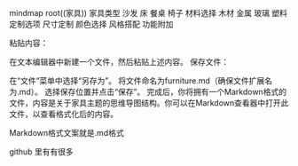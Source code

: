 mindmap
  root((家具))
    家具类型
      沙发
      床
      餐桌
      椅子
    材料选择
      木材
      金属
      玻璃
      塑料
    定制选项
      尺寸定制
      颜色选择
      风格搭配
      功能附加



粘贴内容：

在文本编辑器中新建一个文件，然后粘贴上述内容。
保存文件：

在“文件”菜单中选择“另存为”。
将文件命名为furniture.md（确保文件扩展名为.md）。
选择保存位置并点击“保存”。
完成后，你将拥有一个Markdown格式的文件，内容是关于家具主题的思维导图结构。你可以在Markdown查看器中打开此文件，以查看格式化后的内容。




Markdown格式文案就是.md格式


github  里有有很多













